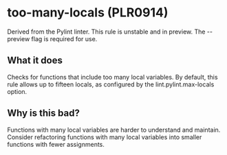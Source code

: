 # too-many-locals (PLR0914)
Derived from the Pylint linter.
This rule is unstable and in preview. The --preview flag is required for use.
## What it does
Checks for functions that include too many local variables.
By default, this rule allows up to fifteen locals, as configured by the
lint.pylint.max-locals option.
## Why is this bad?
Functions with many local variables are harder to understand and maintain.
Consider refactoring functions with many local variables into smaller
functions with fewer assignments.
```